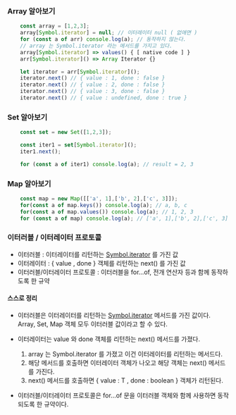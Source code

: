 ### Array 알아보기
```javascript
    const array = [1,2,3];
    array[Symbol.iterator] = null; // 이터레이터 null ( 없애면 )
    for (const a of arr) console.log(a); // 동작하지 않는다.
    // array 는 Symbol.iterator 라는 메서드를 가지고 있다.
    array[Symbol.iterator] => values() { [ native code ] }
    arr[Symbol.iterator]() => Array Iterator {}

    let iterator = arr[Symbol.iterator]();
    iterator.next() // { value : 1, done : false }
    iterator.next() // { value : 2, done : false }
    iterator.next() // { value : 3, done : false }
    iterator.next() // { value : undefined, done : true }

```
### Set 알아보기
```javascript
    const set = new Set([1,2,3]);

    const iter1 = set[Symbol.iterator]();
    iter1.next();

    for (const a of iter1) console.log(a); // result = 2, 3
```
### Map 알아보기
```javascript
    const map = new Map([['a', 1],['b', 2],['c', 3]]);
    for(const a of map.keys()) console.log(a); // a, b, c
    for(const a of map.values()) console.log(a); // 1, 2, 3
    for (const a of map) console.log(a); // ['a', 1],['b', 2],['c', 3]
```

### 이터러블 / 이터레이터 프로토콜
- 이터러블 : 이터레이터를 리턴하는 [Symbol.iterator]() 를 가진 값
- 이터레이터 : { value , done } 객체를 리턴하는 next() 를 가진 값
- 이터러블/이터레이터 프로토콜  : 이터러블을 for...of, 전개 연산자 등과 함께 동작하도록 한 규약


#### 스스로 정리
- 이터러블은 이터레이터를 리턴하는 [Symbol.iterator]() 메서드를 가진 값이다.  
Array, Set, Map 객체 모두 이터러블 값이라고 할 수 있다.
- 이터레이터는 value 와 done 객체를 리턴하는 next() 메서드를 가졌다.  
    1. array 는 Symbol.iterator 를 가졌고 이건 이터레이터를 리턴하는 메서드다.
    2. 해당 메서드를 호출하면 이터레이터 객체가 나오고 해당 객체는 next() 메서드를 가진다.
    3. next() 메서드를 호출하면 { value : T , done : boolean } 객체가 리턴된다.

- 이터러블/이터레이터 프로토콜은 for...of 문을 이터러블 객체와 함께 사용하면 동작되도록 한 규약이다.